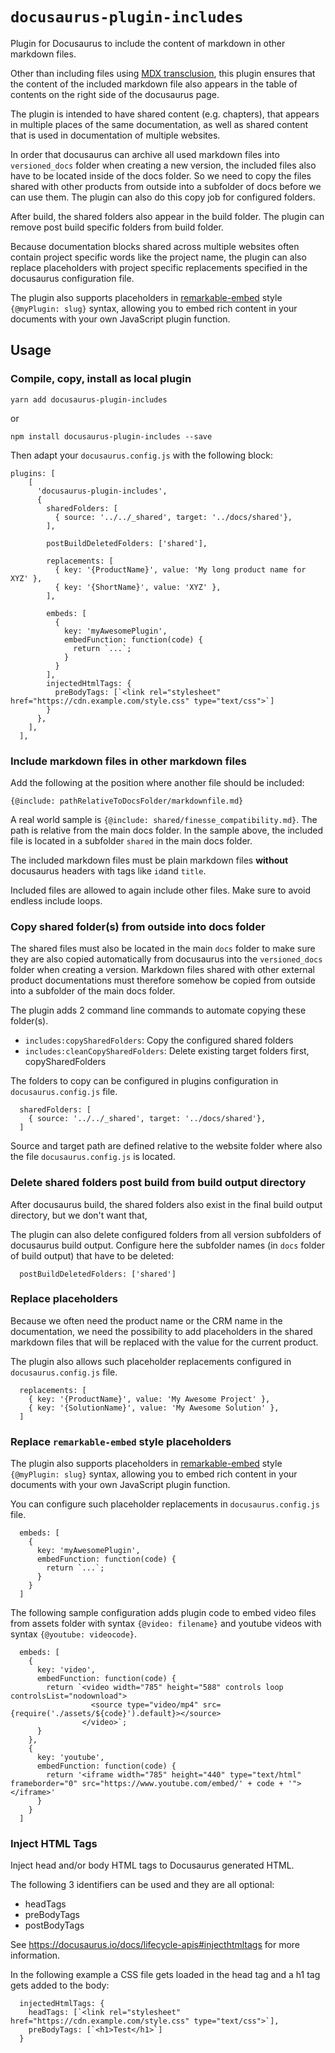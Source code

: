 # `docusaurus-plugin-includes`

Plugin for Docusaurus to include the content of markdown in other markdown files.

Other than including files using [MDX transclusion](https://mdxjs.com/getting-started#documents), this plugin ensures that the content of the included markdown file also appears in the table of contents on the right side of the docusaurus page.

The plugin is intended to have shared content (e.g. chapters), that appears in multiple places of the same documentation, as well as shared content that is used in documentation of multiple websites.

In order that docusaurus can archive all used markdown files into `versioned_docs` folder when creating a new version, the included files also have to be located inside of the docs folder. So we need to copy the files shared with other products from outside into a subfolder of docs before we can use them. The plugin can also do this copy job for configured folders.

After build, the shared folders also appear in the build folder. The plugin can remove post build specific folders from build folder.

Because documentation blocks shared across multiple websites often contain project specific words like the project name, the plugin can also replace placeholders with project specific replacements specified in the docusaurus configuration file.

The plugin also supports placeholders in [remarkable-embed](https://www.npmjs.com/package/remarkable-embed) style `{@myPlugin: slug}` syntax, allowing you to embed rich content in your documents with your own JavaScript plugin function.

## Usage

### Compile, copy, install as local plugin

```
yarn add docusaurus-plugin-includes
```
or
```
npm install docusaurus-plugin-includes --save
```

Then adapt your `docusaurus.config.js` with the following block:

```
plugins: [
    [
      'docusaurus-plugin-includes',
      {
        sharedFolders: [
          { source: '../../_shared', target: '../docs/shared'},
        ],

        postBuildDeletedFolders: ['shared'],

        replacements: [
          { key: '{ProductName}', value: 'My long product name for XYZ' },
          { key: '{ShortName}', value: 'XYZ' },
        ],

        embeds: [
          {
            key: 'myAwesomePlugin',
            embedFunction: function(code) { 
              return `...`;
            }
          }
        ],
        injectedHtmlTags: {
          preBodyTags: [`<link rel="stylesheet" href="https://cdn.example.com/style.css" type="text/css">`]
        }
      },
    ],
  ],
```

### Include markdown files in other markdown files

Add the following at the position where another file should be included:

```
{@include: pathRelativeToDocsFolder/markdownfile.md}
```

A real world sample is `{@include: shared/finesse_compatibility.md}`.
The path is relative from the main docs folder. In the sample above, the included file is located in a subfolder `shared` in the main docs folder.

The included markdown files must be plain markdown files **without** docusaurus headers with tags like `id`and `title`. 

Included files are allowed to again include other files. Make sure to avoid endless include loops.

### Copy shared folder(s) from outside into docs folder

The shared files must also be located in the main `docs` folder to make sure they are also copied automatically from docusaurus into the `versioned_docs` folder when creating a version. Markdown files shared with other external product documentations must therefore somehow be copied from outside into a subfolder of the main docs folder.

The plugin adds 2 command line commands to automate copying these folder(s).
- `includes:copySharedFolders`: Copy the configured shared folders
- `includes:cleanCopySharedFolders`: Delete existing target folders first, copySharedFolders

The folders to copy can be configured in plugins configuration in `docusaurus.config.js` file.

```
  sharedFolders: [
    { source: '../../_shared', target: '../docs/shared'},
  ]
```

Source and target path are defined relative to the website folder where also the file `docusaurus.config.js` is located.

### Delete shared folders post build from build output directory

After docusaurus build, the shared folders also exist in the final build output directory, but we don't want that,

The plugin can also delete configured folders from all version subfolders of docusaurus build output.
Configure here the subfolder names (in `docs` folder of build output) that have to be deleted:

```
  postBuildDeletedFolders: ['shared']
```

### Replace placeholders

Because we often need the product name or the CRM name in the documentation, we need the possibility to add placeholders in the shared markdown files that will be replaced with the value for the current product.

The plugin also allows such placeholder replacements configured in `docusaurus.config.js` file.

```
  replacements: [
    { key: '{ProductName}', value: 'My Awesome Project' },
    { key: '{SolutionName}', value: 'My Awesome Solution' },
  ]
```

### Replace `remarkable-embed` style placeholders

The plugin also supports placeholders in [remarkable-embed](https://www.npmjs.com/package/remarkable-embed) style `{@myPlugin: slug}` syntax, allowing you to embed rich content in your documents with your own JavaScript plugin function.

You can configure such placeholder replacements in `docusaurus.config.js` file.

```
  embeds: [
    {
      key: 'myAwesomePlugin',
      embedFunction: function(code) { 
        return `...`;
      }
    }
  ]
```

The following sample configuration adds plugin code to embed video files from assets folder with syntax `{@video: filename}` and youtube videos with syntax `{@youtube: videocode}`.

```
  embeds: [
    {
      key: 'video',
      embedFunction: function(code) {
        return `<video width="785" height="588" controls loop controlsList="nodownload">
                  <source type="video/mp4" src={require('./assets/${code}').default}></source>
                </video>`;
      }
    },
    {
      key: 'youtube',
      embedFunction: function(code) {
        return '<iframe width="785" height="440" type="text/html" frameborder="0" src="https://www.youtube.com/embed/' + code + '"></iframe>'
      }
    }
  ]
```

### Inject HTML Tags
Inject head and/or body HTML tags to Docusaurus generated HTML.

The following 3 identifiers can be used and they are all optional:
* headTags
* preBodyTags
* postBodyTags

See https://docusaurus.io/docs/lifecycle-apis#injecthtmltags for more information.

In the following example a CSS file gets loaded in the head tag and a h1 tag gets added to the body:
```
  injectedHtmlTags: {
    headTags: [`<link rel="stylesheet" href="https://cdn.example.com/style.css" type="text/css">`],
    preBodyTags: [`<h1>Test</h1>`]
  }
```